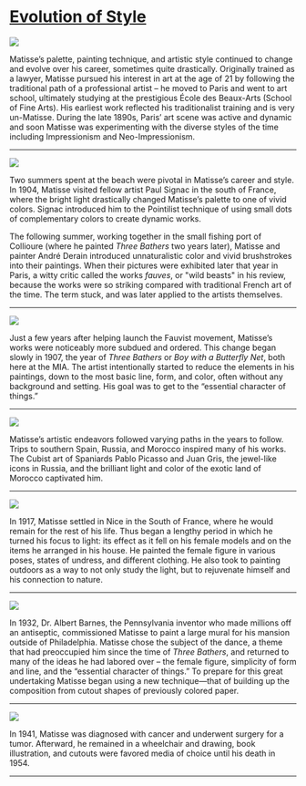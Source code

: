 # [Evolution of Style](http://artsmia.github.io/griot/#/stories/1142)

![](http://cdn.dx.artsmia.org/thumbs/tn_2014_TDX_MIAArtStories_388.jpg)

Matisse’s palette, painting technique, and artistic style continued to change and evolve over his career, sometimes quite drastically. Originally trained as a lawyer, Matisse pursued his interest in art at the age of 21 by following the traditional path of a professional artist – he moved to Paris and went to art school, ultimately studying at the prestigious École des Beaux-Arts (School of Fine Arts). His earliest work reflected his traditionalist training and is very un-Matisse. During the late 1890s, Paris’ art scene was active and dynamic and soon Matisse was experimenting with the diverse styles of the time including Impressionism and Neo-Impressionism.

---

![](http://cdn.dx.artsmia.org/thumbs/tn_null.jpg)

Two summers spent at the beach were pivotal in Matisse’s career and style. In 1904, Matisse visited fellow artist Paul Signac in the south of France, where the bright light drastically changed Matisse’s palette to one of vivid colors. Signac introduced him to the Pointilist technique of using small dots of complementary colors to create dynamic works.

The following summer, working together in the small fishing port of Collioure (where he painted *Three Bathers* two years later), Matisse and painter André Derain introduced unnaturalistic color and vivid brushstrokes into their paintings. When their pictures were exhibited later that year in Paris, a witty critic called the works *fauves*, or "wild beasts" in his review, because the works were so striking compared with traditional French art of the time. The term stuck, and was later applied to the artists themselves.

---

![](http://cdn.dx.artsmia.org/thumbs/tn_null.jpg)

Just a few years after helping launch the Fauvist movement, Matisse’s works were noticeably more subdued and ordered. This change began slowly in 1907, the year of *Three Bathers* or *Boy with a Butterfly Net*, both here at the MIA. The artist intentionally started to reduce the elements in his paintings, down to the most basic line, form, and color, often without any background and setting. His goal was to get to the “essential character of things.”

---

![](http://cdn.dx.artsmia.org/thumbs/tn_null.jpg)

Matisse’s artistic endeavors followed varying paths in the years to follow. Trips to southern Spain, Russia, and Morocco inspired many of his works. The Cubist art of Spaniards Pablo Picasso and Juan Gris, the jewel-like icons in Russia, and the brilliant light and color of the exotic land of Morocco captivated him.

---

![](http://cdn.dx.artsmia.org/thumbs/tn_null.jpg)

In 1917, Matisse settled in Nice in the South of France, where he would remain for the rest of his life. Thus began a lengthy period in which he turned his focus to light: its effect as it fell on his female models and on the items he arranged in his house. He painted the female figure in various poses, states of undress, and different clothing. He also took to painting outdoors as a way to not only study the light, but to rejuvenate himself and his connection to nature.

---

![](http://cdn.dx.artsmia.org/thumbs/tn_null.jpg)

In 1932, Dr. Albert Barnes, the Pennsylvania inventor who made millions off an antiseptic, commissioned Matisse to paint a large mural for his mansion outside of Philadelphia. Matisse chose the subject of the dance, a theme that had preoccupied him since the time of *Three Bathers*, and returned to many of the ideas he had labored over – the female figure, simplicity of form and line, and the “essential character of things.” To prepare for this great undertaking Matisse began using a new technique—that of building up the composition from cutout shapes of previously colored paper.

---

![](http://cdn.dx.artsmia.org/thumbs/tn_null.jpg)

In 1941, Matisse was diagnosed with cancer and underwent surgery for a tumor. Afterward, he remained in a wheelchair and drawing, book illustration, and cutouts were favored media of choice until his death in 1954. 

---

